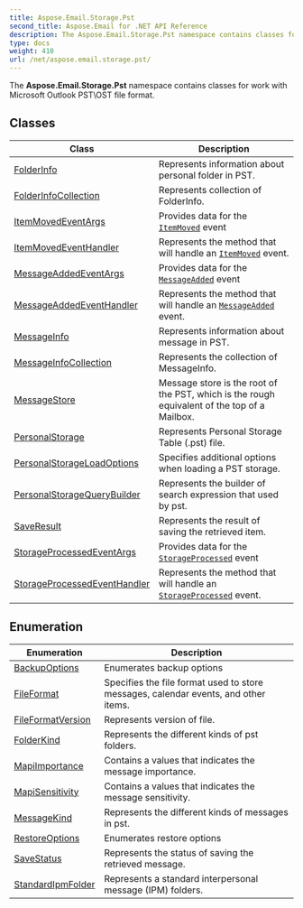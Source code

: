 ```yaml
---
title: Aspose.Email.Storage.Pst
second_title: Aspose.Email for .NET API Reference
description: The Aspose.Email.Storage.Pst namespace contains classes for work with Microsoft Outlook PSTOST file format
type: docs
weight: 410
url: /net/aspose.email.storage.pst/
---
```

The **Aspose.Email.Storage.Pst** namespace contains classes for work with Microsoft Outlook PST\OST file format.

## Classes

| Class | Description |
| --- | --- |
| [FolderInfo](./folderinfo/) | Represents information about personal folder in PST. |
| [FolderInfoCollection](./folderinfocollection/) | Represents collection of FolderInfo. |
| [ItemMovedEventArgs](./itemmovedeventargs/) | Provides data for the [`ItemMoved`](../aspose.email.storage.pst/folderinfo/itemmoved/) event |
| [ItemMovedEventHandler](./itemmovedeventhandler/) | Represents the method that will handle an [`ItemMoved`](../aspose.email.storage.pst/folderinfo/itemmoved/) event. |
| [MessageAddedEventArgs](./messageaddedeventargs/) | Provides data for the [`MessageAdded`](../aspose.email.storage.pst/folderinfo/messageadded/) event |
| [MessageAddedEventHandler](./messageaddedeventhandler/) | Represents the method that will handle an [`MessageAdded`](../aspose.email.storage.pst/folderinfo/messageadded/) event. |
| [MessageInfo](./messageinfo/) | Represents information about message in PST. |
| [MessageInfoCollection](./messageinfocollection/) | Represents the collection of MessageInfo. |
| [MessageStore](./messagestore/) | Message store is the root of the PST, which is the rough equivalent of the top of a Mailbox. |
| [PersonalStorage](./personalstorage/) | Represents Personal Storage Table (.pst) file. |
| [PersonalStorageLoadOptions](./personalstorageloadoptions/) | Specifies additional options when loading a PST storage. |
| [PersonalStorageQueryBuilder](./personalstoragequerybuilder/) | Represents the builder of search expression that used by pst. |
| [SaveResult](./saveresult/) | Represents the result of saving the retrieved item. |
| [StorageProcessedEventArgs](./storageprocessedeventargs/) | Provides data for the [`StorageProcessed`](../aspose.email.storage.pst/personalstorage/storageprocessed/) event |
| [StorageProcessedEventHandler](./storageprocessedeventhandler/) | Represents the method that will handle an [`StorageProcessed`](../aspose.email.storage.pst/personalstorage/storageprocessed/) event. |
## Enumeration

| Enumeration | Description |
| --- | --- |
| [BackupOptions](./backupoptions/) | Enumerates backup options |
| [FileFormat](./fileformat/) | Specifies the file format used to store messages, calendar events, and other items. |
| [FileFormatVersion](./fileformatversion/) | Represents version of file. |
| [FolderKind](./folderkind/) | Represents the different kinds of pst folders. |
| [MapiImportance](./mapiimportance/) | Contains a values that indicates the message importance. |
| [MapiSensitivity](./mapisensitivity/) | Contains a values that indicates the message sensitivity. |
| [MessageKind](./messagekind/) | Represents the different kinds of messages in pst. |
| [RestoreOptions](./restoreoptions/) | Enumerates restore options |
| [SaveStatus](./savestatus/) | Represents the status of saving the retrieved message. |
| [StandardIpmFolder](./standardipmfolder/) | Represents a standard interpersonal message (IPM) folders. |



